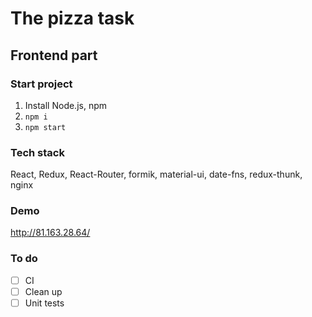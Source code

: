 # The pizza task

## Frontend part

### Start project
1. Install Node.js, npm
2. `npm i`
3. `npm start`


### Tech stack
React, Redux, React-Router, formik, material-ui, date-fns, redux-thunk, nginx

### Demo
http://81.163.28.64/


### To do
- [ ] CI
- [ ] Clean up
- [ ] Unit tests

